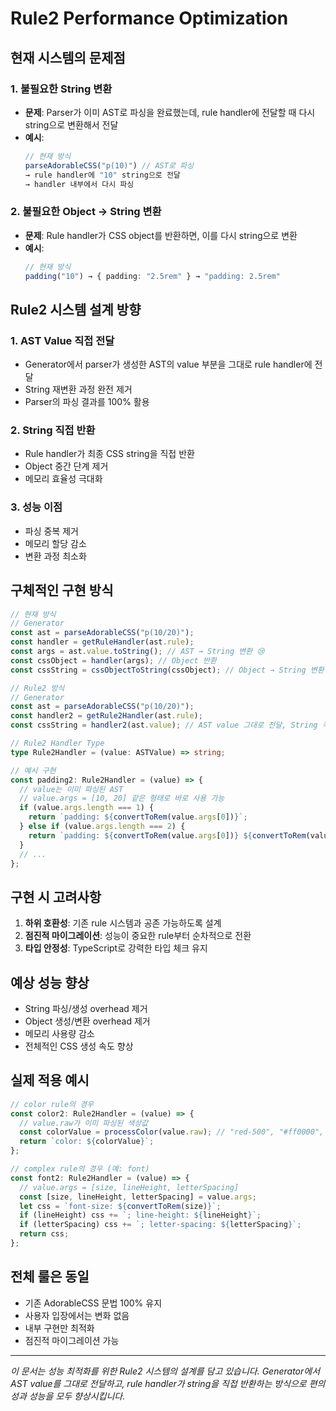# Rule2 Performance Optimization

## 현재 시스템의 문제점

### 1. 불필요한 String 변환
- **문제**: Parser가 이미 AST로 파싱을 완료했는데, rule handler에 전달할 때 다시 string으로 변환해서 전달
- **예시**: 
  ```typescript
  // 현재 방식
  parseAdorableCSS("p(10)") // AST로 파싱
  → rule handler에 "10" string으로 전달
  → handler 내부에서 다시 파싱
  ```

### 2. 불필요한 Object → String 변환
- **문제**: Rule handler가 CSS object를 반환하면, 이를 다시 string으로 변환
- **예시**:
  ```typescript
  // 현재 방식
  padding("10") → { padding: "2.5rem" } → "padding: 2.5rem"
  ```

## Rule2 시스템 설계 방향

### 1. AST Value 직접 전달
- Generator에서 parser가 생성한 AST의 value 부분을 그대로 rule handler에 전달
- String 재변환 과정 완전 제거
- Parser의 파싱 결과를 100% 활용

### 2. String 직접 반환
- Rule handler가 최종 CSS string을 직접 반환
- Object 중간 단계 제거
- 메모리 효율성 극대화

### 3. 성능 이점
- 파싱 중복 제거
- 메모리 할당 감소
- 변환 과정 최소화

## 구체적인 구현 방식

```typescript
// 현재 방식
// Generator
const ast = parseAdorableCSS("p(10/20)");
const handler = getRuleHandler(ast.rule);
const args = ast.value.toString(); // AST → String 변환 😢
const cssObject = handler(args); // Object 반환
const cssString = cssObjectToString(cssObject); // Object → String 변환 😢

// Rule2 방식
// Generator
const ast = parseAdorableCSS("p(10/20)");
const handler2 = getRule2Handler(ast.rule);
const cssString = handler2(ast.value); // AST value 그대로 전달, String 직접 반환! 🚀
```

```typescript
// Rule2 Handler Type
type Rule2Handler = (value: ASTValue) => string;

// 예시 구현
const padding2: Rule2Handler = (value) => {
  // value는 이미 파싱된 AST
  // value.args = [10, 20] 같은 형태로 바로 사용 가능
  if (value.args.length === 1) {
    return `padding: ${convertToRem(value.args[0])}`;
  } else if (value.args.length === 2) {
    return `padding: ${convertToRem(value.args[0])} ${convertToRem(value.args[1])}`;
  }
  // ...
};
```

## 구현 시 고려사항

1. **하위 호환성**: 기존 rule 시스템과 공존 가능하도록 설계
2. **점진적 마이그레이션**: 성능이 중요한 rule부터 순차적으로 전환
3. **타입 안정성**: TypeScript로 강력한 타입 체크 유지

## 예상 성능 향상

- String 파싱/생성 overhead 제거
- Object 생성/변환 overhead 제거
- 메모리 사용량 감소
- 전체적인 CSS 생성 속도 향상

## 실제 적용 예시

```typescript
// color rule의 경우
const color2: Rule2Handler = (value) => {
  // value.raw가 이미 파싱된 색상값
  const colorValue = processColor(value.raw); // "red-500", "#ff0000", "rgb(255,0,0)" 등
  return `color: ${colorValue}`;
};

// complex rule의 경우 (예: font)
const font2: Rule2Handler = (value) => {
  // value.args = [size, lineHeight, letterSpacing]
  const [size, lineHeight, letterSpacing] = value.args;
  let css = `font-size: ${convertToRem(size)}`;
  if (lineHeight) css += `; line-height: ${lineHeight}`;
  if (letterSpacing) css += `; letter-spacing: ${letterSpacing}`;
  return css;
};
```

## 전체 룰은 동일

- 기존 AdorableCSS 문법 100% 유지
- 사용자 입장에서는 변화 없음
- 내부 구현만 최적화
- 점진적 마이그레이션 가능

---

*이 문서는 성능 최적화를 위한 Rule2 시스템의 설계를 담고 있습니다. Generator에서 AST value를 그대로 전달하고, rule handler가 string을 직접 반환하는 방식으로 편의성과 성능을 모두 향상시킵니다.*